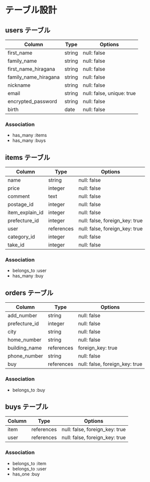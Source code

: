 # テーブル設計

## users テーブル

| Column                   | Type   | Options     |
| ------------------------ | ------ | ----------- |
| first_name               | string | null: false |
| family_name              | string | null: false |
| first_name_hiragana      | string | null: false |
| family_name_hiragana     | string | null: false |
| nickname                 | string | null: false |
| email                    | string | null: false, unique: true |
| encrypted_password       | string | null: false |
| birth                    | date   | null: false |



### Association

- has_many :items
- has_many :buys



## items テーブル

| Column                    | Type         | Options     |
| ------------------------- | ------------ | ----------- |
| name                      | string       | null: false | ## 商品名
| price                     | integer      | null: false | ## 商品価格
| comment                   | text         | null: false | ## 説明
| postage_id                | integer      | null: false | ## 発送料
| item_explain_id           | integer      | null: false | ## 商品の状態
| prefecture_id             | integer      | null: false, foreign_key: true | ## 発送元
| user                      | references   | null: false, foreign_key: true | ## ユーザーの外部カラム
| category_id               | integer      | null: false | ## カテゴリー
| take_id                   | integer      | null: false | ## 発送までの日数


### Association

- belongs_to :user
- has_many :buy

## orders テーブル

| Column                   | Type        | Options     |
| ------------------------ | ----------- | ----------- |
| add_number               | string      | null: false |
| prefecture_id            | integer     | null: false |
| city                     | string      | null: false |
| home_number              | string      | null: false |
| building_name            | references  | foreign_key: true |
| phone_number             | string      | null: false |
| buy                      | references  | null: false, foreign_key: true |


### Association

- belongs_to :buy



## buys テーブル

| Column                     | Type        | Options     |
| -------------------------- | ----------- | ----------- |
| item                       | references   | null: false, foreign_key: true |
| user                       | references   | null: false, foreign_key: true |



### Association

- belongs_to :item
- belongs_to :user
- has_one :buy

